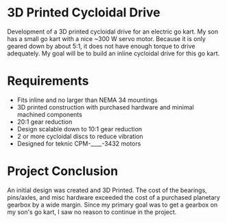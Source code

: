 # 3D Printed Cycloidal Drive
Development of a 3D printed cycloidal drive for an electric go kart.  My son has a small go kart with a nice ~300 W servo motor.  Because it is only geared down by about 5:1, it does not have enough torque to drive adequately.  My goal will be to build an inline cycloidal drive for this go kart.

# Requirements
* Fits inline and no larger than NEMA 34 mountings
* 3D printed construction with purchased hardware and minimal machined components
* 20:1 gear reduction
* Design scalable down to 10:1 gear reduction
* 2 or more cycloidal discs to reduce vibration
* Designed for teknic CPM-____-3432 motors

# Project Conclusion
An initial design was created and 3D Printed.  The cost of the bearings, pins/axles, and misc hardware exceeded the cost of a purchased planetary gearbox by a wide margin.  Since my primary goal was to get a gearbox on my son's go kart, I saw no reason to continue in the project.
